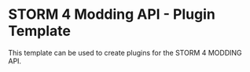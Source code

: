 # STORM 4 Modding API - Plugin Template
This template can be used to create plugins for the STORM 4 MODDING API.
